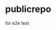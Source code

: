 # publicrepo
for e2e test













































































































































































































































































































































































































































































































































































































































































































































































































































































































































































